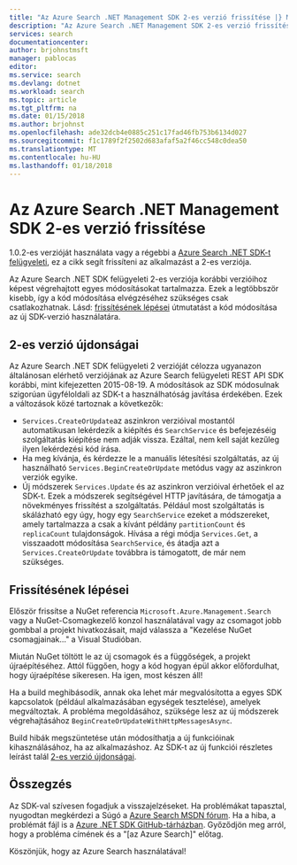 ```yaml
---
title: "Az Azure Search .NET Management SDK 2-es verzió frissítése |} Microsoft Docs"
description: "Az Azure Search .NET Management SDK 2-es verzió frissítése"
services: search
documentationcenter: 
author: brjohnstmsft
manager: pablocas
editor: 
ms.service: search
ms.devlang: dotnet
ms.workload: search
ms.topic: article
ms.tgt_pltfrm: na
ms.date: 01/15/2018
ms.author: brjohnst
ms.openlocfilehash: ade32dcb4e0885c251c17fad46fb753b6134d027
ms.sourcegitcommit: f1c1789f2f2502d683afaf5a2f46cc548c0dea50
ms.translationtype: MT
ms.contentlocale: hu-HU
ms.lasthandoff: 01/18/2018
---
```

# <a name="upgrading-to-the-azure-search-net-management-sdk-version-2"></a>Az Azure Search .NET Management SDK 2-es verzió frissítése
1.0.2-es verzióját használata vagy a régebbi a [Azure Search .NET SDK-t felügyeleti](https://aka.ms/search-mgmt-sdk), ez a cikk segít frissíteni az alkalmazást a 2-es verziója.

Az Azure Search .NET SDK felügyeleti 2-es verziója korábbi verzióihoz képest végrehajtott egyes módosításokat tartalmazza. Ezek a legtöbbször kisebb, így a kód módosítása elvégzéséhez szükséges csak csatlakozhatnak. Lásd: [frissítésének lépései](#UpgradeSteps) útmutatást a kód módosítása az új SDK-verzió használatára.

<a name="WhatsNew"></a>

## <a name="whats-new-in-version-2"></a>2-es verzió újdonságai
Az Azure Search .NET SDK felügyeleti 2 verzióját célozza ugyanazon általánosan elérhető verziójának az Azure Search felügyeleti REST API SDK korábbi, mint kifejezetten 2015-08-19. A módosítások az SDK módosulnak szigorúan ügyféloldali az SDK-t a használhatóság javítása érdekében. Ezek a változások közé tartoznak a következők:

* `Services.CreateOrUpdate`az aszinkron verzióival mostantól automatikusan lekérdezik a kiépítés és `SearchService` és befejezéséig szolgáltatás kiépítése nem adják vissza. Ezáltal, nem kell saját kezűleg ilyen lekérdezési kód írása.
* Ha meg kívánja, és kérdezze le a manuális létesítési szolgáltatás, az új használható `Services.BeginCreateOrUpdate` metódus vagy az aszinkron verziók egyike.
* Új módszerek `Services.Update` és az aszinkron verzióival érhetőek el az SDK-t. Ezek a módszerek segítségével HTTP javítására, de támogatja a növekményes frissítést a szolgáltatás. Például most szolgáltatás is skálázható egy úgy, hogy egy `SearchService` ezeket a módszereket, amely tartalmazza a csak a kívánt példány `partitionCount` és `replicaCount` tulajdonságok. Hívása a régi módja `Services.Get`, a visszaadott módosítása `SearchService`, és átadja azt a `Services.CreateOrUpdate` továbbra is támogatott, de már nem szükséges. 

<a name="UpgradeSteps"></a>

## <a name="steps-to-upgrade"></a>Frissítésének lépései
Először frissítse a NuGet referencia `Microsoft.Azure.Management.Search` vagy a NuGet-Csomagkezelő konzol használatával vagy az csomagot jobb gombbal a projekt hivatkozásait, majd válassza a "Kezelése NuGet csomagjainak..." a Visual Studióban.

Miután NuGet töltött le az új csomagok és a függőségek, a projekt újraépítéséhez. Attól függően, hogy a kód hogyan épül akkor előfordulhat, hogy újraépítése sikeresen. Ha igen, most készen áll!

Ha a build meghibásodik, annak oka lehet már megvalósította a egyes SDK kapcsolatok (például alkalmazásában egységek tesztelése), amelyek megváltoztak. A probléma megoldásához, szüksége lesz az új módszerek végrehajtásához `BeginCreateOrUpdateWithHttpMessagesAsync`.

Build hibák megszüntetése után módosíthatja a új funkcióinak kihasználásához, ha az alkalmazáshoz. Az SDK-t az új funkciói részletes leírást talál [2-es verzió újdonságai](#WhatsNew).

## <a name="conclusion"></a>Összegzés
Az SDK-val szívesen fogadjuk a visszajelzéseket. Ha problémákat tapasztal, nyugodtan megkérdezi a Súgó a [Azure Search MSDN fórum](https://social.msdn.microsoft.com/Forums/azure/home?forum=azuresearch). Ha a hiba, a problémát fájl is a [Azure .NET SDK GitHub-tárházban](https://github.com/Azure/azure-sdk-for-net/issues). Győződjön meg arról, hogy a probléma címének és a "[az Azure Search]" előtag.

Köszönjük, hogy az Azure Search használatával!
